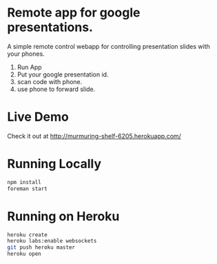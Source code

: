 # Remote app for google presentations.

A simple remote control webapp for controlling presentation slides with your phones.

1. Run App
2. Put your google presentation id.
3. scan code with phone.
4. use phone to forward slide.


# Live Demo

Check it out at http://murmuring-shelf-6205.herokuapp.com/


# Running Locally

``` bash
npm install
foreman start
```

# Running on Heroku

``` bash
heroku create
heroku labs:enable websockets
git push heroku master
heroku open
```
